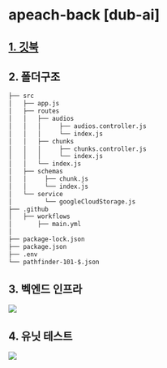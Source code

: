 # apeach-back [dub-ai]

## <a href="https://seo-jun-pyo.gitbook.io/apeach-back/"> 1. 깃북 <a/>

## 2. 폴더구조
```bash
├── src
│   ├── app.js
│   ├── routes
│   │   ├── audios
│   │   │     ├── audios.controller.js
│   │   │     └── index.js
│   │   ├── chunks
│   │   │     ├── chunks.controller.js
│   │   │     └── index.js
│   │   └── index.js
│   ├── schemas
│   │     ├── chunk.js
│   │     └── index.js
│   └── service
│         └── googleCloudStorage.js
├── .github
│   ├── workflows
│       ├── main.yml
│
├── package-lock.json
├── package.json
├── .env
└── pathfinder-101-$.json
``` 
## 3. 벡엔드 인프라
<image src="https://user-images.githubusercontent.com/39179946/148075429-0e935de1-cd7d-46c5-8acf-0eef86cd8595.jpeg"/>

## 4. 유닛 테스트
<image src="https://user-images.githubusercontent.com/39179946/148551241-49fdd83b-7bc7-4538-a061-6d4a2d9eb23d.png"/>
